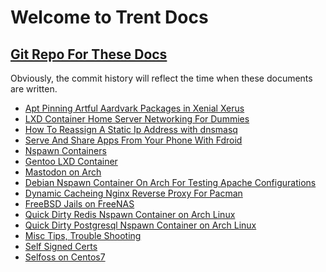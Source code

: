 # Welcome to Trent Docs  
## [Git Repo For These Docs](https://github.com/TrentSPalmer/trentdocs_website)
Obviously, the commit history will reflect the time when these documents are written.

* [Apt Pinning Artful Aardvark Packages in Xenial Xerus](apt_pinning_artful_aardvark_packages_in_xenial_xerus.md)
* [LXD Container Home Server Networking For Dummies](lxd_container_home_server_networking_for_dummies.md)
* [How To Reassign A Static Ip Address with dnsmasq](how_to_reassign_a_static_ip_address_with_dnsmasq.md)
* [Serve And Share Apps From Your Phone With Fdroid](serve_and_share_apps_from_your_phone_with_fdroid.md)
* [Nspawn Containers](nspawn.md)
* [Gentoo LXD Container](gentoo_lxd_container.md)
* [Mastodon on Arch](mastodon_on_arch.md)
* [Debian Nspawn Container On Arch For Testing Apache Configurations](debian_nspawn_container_on_arch_for_testing_apache_configurations.md)
* [Dynamic Cacheing Nginx Reverse Proxy For Pacman](dynamic_cacheing_nginx_reverse_proxy_for_pacman.md)
* [FreeBSD Jails on FreeNAS](freebsd_jails_on_freenas.md) 
* [Quick Dirty Redis Nspawn Container on Arch Linux](arch_redis_nspawn.md)
* [Quick Dirty Postgresql Nspawn Container on Arch Linux](arch_postgresql_nspawn.md)
* [Misc Tips, Trouble Shooting](misc_tips_troubleshooting.md)
* [Self Signed Certs](self_signed_certs.md)
* [Selfoss on Centos7](selfoss_on_centos7.md)

<!---
    * [Template](Template.md)
-->

